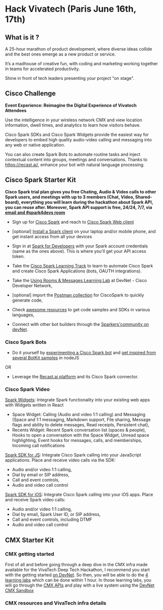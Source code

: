 # Hack Vivatech (Paris June 16th, 17th)

## What is it ?

A 25-hour marathon of product development, where diverse ideas collide and the best ones emerge as a new product or service. 

It’s a madhouse of creative fun, with coding and marketing working together in teams for accelerated productivity. 

Shine in front of tech leaders presenting your project "on stage".


## Cisco Challenge

**Event Experience: Reimagine the Digital Experience of Vivatech Attendees**

Use the intelligence in your wireless network CMX and view location information, dwell times, and analytics to learn how visitors behave.

Cisco Spark SDKs and Cisco Spark Widgets provide the easiest way for developers to embed high quality audio-video calling and messaging into any web or native application.

You can also create Spark Bots to automate routine tasks and inject contextual content into groups, meetings and conversations. Thanks to https://recast.ai/, enhance your bot with natural language processing.


## Cisco Spark Starter Kit

**Cisco Spark trial plan gives you free Chating, Audio & Video calls to other Spark users, and meetings with up to 3 members (Chat, Video, Shared-board), 
everything you will learn during the hackathon about Spark API, you can reuse after.
Moreover, Spark API support is free, 24/24, 7/7, via [email and #spark4devs room](https://developer.ciscospark.com/support.html)**

- Sign up for [Cisco Spark](https://www.ciscospark.com/) and reach to [Cisco Spark Web client](https://web.ciscospark.com/)
- [optional] [Install a Spark client](https://www.ciscospark.com/downloads.html) on your laptop and/or mobile phone, and get instant access from all your devices
- Sign in at [Spark for Developers](https://developer.ciscospark.com) with your Spark account credentials (same as the ones above). This is where you'll get your API access token.

- Take the  [Cisco Spark Learning Track](https://learninglabs.cisco.com/tracks/collab-cloud) to learn to automate Cisco Spark and create Cisco Spark Applications (bots, OAUTH integrations).
- Take the [Using Rooms & Messages Learning Lab](https://developer.ciscospark.com/samples-tutorials.html) at DevNet - Cisco Developer Network,
- [optional] import the [Postman collection](https://github.com/CiscoDevNet/postman-ciscospark) for CiscoSpark to quickly generate code,

- Check [awesome resources](https://github.com/CiscoDevNet/awesome-ciscospark) to get code samples and SDKs in various languages,

- Connect with other bot builders through the [Sparkers'community on devNet](https://developer.cisco.com/site/spark).


### Cisco Spark Bots

- Do it yourself by [experimenting a Cisco Spark bot](https://github.com/ObjectIsAdvantag/sparkbot-webhook-samples) and [get inspired from several BotKit samples](https://github.com/CiscoDevNet/botkit-ciscospark-samples) in nodeJS

OR

- Leverage the [Recast.ai platform](https://recast.ai/docs/create-your-bot) and its Cisco Spark connector.


### Cisco Spark Video

[Spark Widgets](https://developer.ciscospark.com/widgets.html): Integrate Spark functionality into your existing web apps with Widgets written in React
- Space Widget: Calling (Audio and video 1:1 calling) and Messaging (Space and 1:1 messaging, Markdown support, File sharing, Message flags and ability to delete messages, Read receipts, Persistent chat),
- Recents Widget: Recent Spark conversation list (spaces & people), Hooks to open a conversation with the Space Widget, Unread space highlighting, Event hooks for messages, calls, and memberships, Incoming call notifications

[Spark SDK for JS](https://developer.ciscospark.com/sdk-for-javascript.html): Integrate Cisco Spark calling into your JavaScript applications. Place and receive video calls via the SDK: 
- Audio and/or video 1:1 calling,
- Dial by email or SIP address,
- Call and event controls,
- Audio and video call control

[Spark SDK for iOS](https://developer.ciscospark.com/sdk-for-ios.html): Integrate Cisco Spark calling into your iOS apps. Place and receive Spark video calls: 
- Audio and/or video 1:1 calling, 
- Dial by email, Spark User ID, or SIP address,
- Call and event controls, including DTMF
- Audio and video call control


## CMX Starter Kit

### CMX getting started
First of all and before going through a deep dive in the CMX infra made available for the VivaTech Deep Tech Hackathon, I recommend you start with the getting started [on DevNet](https://developer.cisco.com/site/cmx-mobility-services/). So then, you will be able to do the [4 learning labs](https://learninglabs.cisco.com/modules/dna-cmx-mse) which can be done within 1 hour. In those learning labs, you will go through the [CMX APIs](https://cmxlocationsandbox.cisco.com/apidocs/) and play with a live system using the [DevNet CMX Sandbox](https://cmxlocationsandbox.cisco.com/)

### CMX resources and VivaTech infra details
